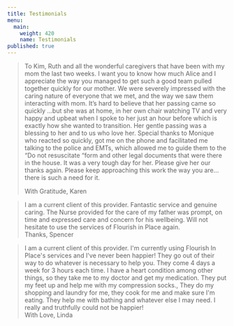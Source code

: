 ```yaml
---
title: Testimonials
menu:
  main:
    weight: 420
    name: Testimonials
published: true
---
```


<blockquote>
<p>To Kim, Ruth and all the wonderful caregivers that have been with my mom the last
two weeks. I want you to know how much Alice and I appreciate the way you
managed to get such a good team pulled together quickly for our mother. We were
severely impressed with the caring nature of everyone that we met, and the way we
saw them interacting with mom. It’s hard to believe that her passing came so quickly
…but she was at home, in her own chair watching TV and very happy and upbeat
when I spoke to her just an hour before which is exactly how she wanted to
transition. Her gentle passing was a blessing to her and to us who love her. Special
thanks to Monique who reacted so quickly, got me on the phone and facilitated me
talking to the police and EMTs, which allowed me to guide them to the “Do not
resuscitate “form and other legal documents that were there in the house. It was a
very tough day for her. Please give her our thanks again. Please keep approaching
this work the way you are…there is such a need for it.</p>
<footer>With Gratitude, Karen</footer>
</blockquote>

<blockquote>
I am a current client of this provider. Fantastic service and genuine caring. The
Nurse provided for the care of my father was prompt, on time and expressed care
and concern for his wellbeing. Will not hesitate to use the services of Flourish in
Place again.
<footer>Thanks, Spencer</footer>
</blockquote>

<blockquote>
I am a current client of this provider. I&#39;m currently using Flourish In Place&#39;s services
and I&#39;ve never been happier! They go out of their way to do whatever is necessary to
help you. They come 4 days a week for 3 hours each time. I have a heart condition
among other things, so they take me to my doctor and get my medication. They put
my feet up and help me with my compression socks., They do my shopping and
laundry for me, they cook for me and make sure I&#39;m eating. They help me with
bathing and whatever else I may need. I really and truthfully could not be happier!
<footer>With Love, Linda</footer>
</blockquote>
